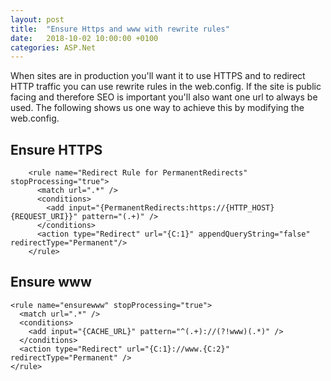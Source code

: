 ```yaml
---
layout: post
title:  "Ensure Https and www with rewrite rules"
date:   2018-10-02 10:00:00 +0100
categories: ASP.Net
---
```


When sites are in production you'll want it to use HTTPS and to redirect HTTP traffic you can use rewrite rules in the web.config. If the site is public facing and therefore SEO is important you'll also want one url to always be used. The following shows us one way to achieve this by modifying the web.config.

## Ensure HTTPS

```web.config
    <rule name="Redirect Rule for PermanentRedirects" stopProcessing="true">
      <match url=".*" />
      <conditions>
        <add input="{PermanentRedirects:https://{HTTP_HOST}{REQUEST_URI}}" pattern="(.+)" />
      </conditions>
      <action type="Redirect" url="{C:1}" appendQueryString="false" redirectType="Permanent"/>
    </rule>
```

## Ensure www

```web.config
<rule name="ensurewww" stopProcessing="true">
  <match url=".*" />
  <conditions>
    <add input="{CACHE_URL}" pattern="^(.+)://(?!www)(.*)" />
  </conditions>
  <action type="Redirect" url="{C:1}://www.{C:2}" redirectType="Permanent" />
</rule>
```